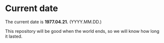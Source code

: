 # Current date

The current date is **1977.04.21.** (YYYY.MM.DD.)

This repository will be good when the world ends, so we will know how long it lasted.
